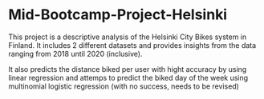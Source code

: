 # Mid-Bootcamp-Project-Helsinki
This project is a descriptive analysis of the Helsinki City Bikes system in Finland.
It includes 2 different datasets and provides insights from the data ranging from 2018 until 2020 (inclusive).

It also predicts the distance biked per user with hight accuracy by using linear regression and attemps to predict the biked day of the week using multinomial logistic regression (with no success, needs to be revised)
